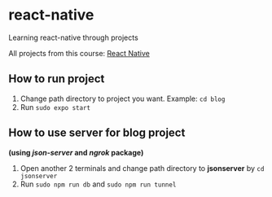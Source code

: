 # react-native

Learning react-native through projects

All projects from this course: [React Native](https://www.udemy.com/course/the-complete-react-native-and-redux-course/)

## How to run project

1. Change path directory to project you want. Example: `cd blog`
2. Run `sudo expo start`

## How to use server for blog project

**(using _json-server_ and _ngrok_ package)**

1. Open another 2 terminals and change path directory to **jsonserver** by `cd jsonserver`
2. Run `sudo npm run db` and `sudo npm run tunnel`
